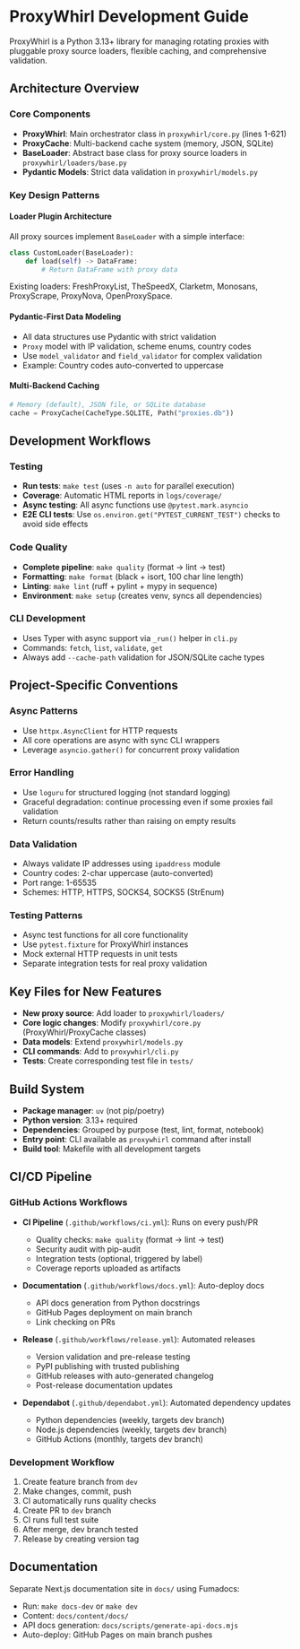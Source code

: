 # ProxyWhirl Development Guide

ProxyWhirl is a Python 3.13+ library for managing rotating proxies with pluggable proxy source loaders, flexible caching, and comprehensive validation.

## Architecture Overview

### Core Components
- **ProxyWhirl**: Main orchestrator class in `proxywhirl/core.py` (lines 1-621)
- **ProxyCache**: Multi-backend cache system (memory, JSON, SQLite) 
- **BaseLoader**: Abstract base class for proxy source loaders in `proxywhirl/loaders/base.py`
- **Pydantic Models**: Strict data validation in `proxywhirl/models.py`

### Key Design Patterns

#### Loader Plugin Architecture
All proxy sources implement `BaseLoader` with a simple interface:
```python
class CustomLoader(BaseLoader):
    def load(self) -> DataFrame:
        # Return DataFrame with proxy data
```
Existing loaders: FreshProxyList, TheSpeedX, Clarketm, Monosans, ProxyScrape, ProxyNova, OpenProxySpace.

#### Pydantic-First Data Modeling
- All data structures use Pydantic with strict validation
- `Proxy` model with IP validation, scheme enums, country codes
- Use `model_validator` and `field_validator` for complex validation
- Example: Country codes auto-converted to uppercase

#### Multi-Backend Caching
```python
# Memory (default), JSON file, or SQLite database
cache = ProxyCache(CacheType.SQLITE, Path("proxies.db"))
```

## Development Workflows

### Testing
- **Run tests**: `make test` (uses `-n auto` for parallel execution)
- **Coverage**: Automatic HTML reports in `logs/coverage/`
- **Async testing**: All async functions use `@pytest.mark.asyncio`
- **E2E CLI tests**: Use `os.environ.get("PYTEST_CURRENT_TEST")` checks to avoid side effects

### Code Quality
- **Complete pipeline**: `make quality` (format → lint → test)
- **Formatting**: `make format` (black + isort, 100 char line length)
- **Linting**: `make lint` (ruff + pylint + mypy in sequence)
- **Environment**: `make setup` (creates venv, syncs all dependencies)

### CLI Development
- Uses Typer with async support via `_run()` helper in `cli.py`
- Commands: `fetch`, `list`, `validate`, `get`
- Always add `--cache-path` validation for JSON/SQLite cache types

## Project-Specific Conventions

### Async Patterns
- Use `httpx.AsyncClient` for HTTP requests
- All core operations are async with sync CLI wrappers
- Leverage `asyncio.gather()` for concurrent proxy validation

### Error Handling
- Use `loguru` for structured logging (not standard logging)
- Graceful degradation: continue processing even if some proxies fail validation
- Return counts/results rather than raising on empty results

### Data Validation
- Always validate IP addresses using `ipaddress` module
- Country codes: 2-char uppercase (auto-converted)
- Port range: 1-65535
- Schemes: HTTP, HTTPS, SOCKS4, SOCKS5 (StrEnum)

### Testing Patterns
- Async test functions for all core functionality
- Use `pytest.fixture` for ProxyWhirl instances
- Mock external HTTP requests in unit tests
- Separate integration tests for real proxy validation

## Key Files for New Features

- **New proxy source**: Add loader to `proxywhirl/loaders/`
- **Core logic changes**: Modify `proxywhirl/core.py` (ProxyWhirl/ProxyCache classes)
- **Data models**: Extend `proxywhirl/models.py`
- **CLI commands**: Add to `proxywhirl/cli.py`
- **Tests**: Create corresponding test file in `tests/`

## Build System

- **Package manager**: `uv` (not pip/poetry)
- **Python version**: 3.13+ required
- **Dependencies**: Grouped by purpose (test, lint, format, notebook)
- **Entry point**: CLI available as `proxywhirl` command after install
- **Build tool**: Makefile with all development targets

## CI/CD Pipeline

### GitHub Actions Workflows
- **CI Pipeline** (`.github/workflows/ci.yml`): Runs on every push/PR
  - Quality checks: `make quality` (format → lint → test)
  - Security audit with pip-audit
  - Integration tests (optional, triggered by label)
  - Coverage reports uploaded as artifacts

- **Documentation** (`.github/workflows/docs.yml`): Auto-deploy docs
  - API docs generation from Python docstrings
  - GitHub Pages deployment on main branch
  - Link checking on PRs

- **Release** (`.github/workflows/release.yml`): Automated releases
  - Version validation and pre-release testing
  - PyPI publishing with trusted publishing
  - GitHub releases with auto-generated changelog
  - Post-release documentation updates

- **Dependabot** (`.github/dependabot.yml`): Automated dependency updates
  - Python dependencies (weekly, targets dev branch)
  - Node.js dependencies (weekly, targets dev branch)
  - GitHub Actions (monthly, targets dev branch)

### Development Workflow
1. Create feature branch from `dev`
2. Make changes, commit, push
3. CI automatically runs quality checks
4. Create PR to `dev` branch
5. CI runs full test suite
6. After merge, dev branch tested
7. Release by creating version tag

## Documentation

Separate Next.js documentation site in `docs/` using Fumadocs:
- Run: `make docs-dev` or `make dev`
- Content: `docs/content/docs/`
- API docs generation: `docs/scripts/generate-api-docs.mjs`
- Auto-deploy: GitHub Pages on main branch pushes
